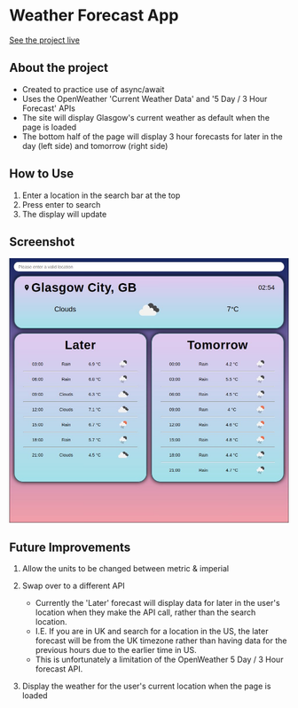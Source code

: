 # Weather Forecast App

[See the project live](https://mckensis.github.io/weather-forecast)

## About the project

- Created to practice use of async/await
- Uses the OpenWeather 'Current Weather Data' and '5 Day / 3 Hour Forecast' APIs
- The site will display Glasgow's current weather as default when the page is loaded
- The bottom half of the page will display 3 hour forecasts for later in the day (left side) and tomorrow (right side) 

## How to Use

1. Enter a location in the search bar at the top
2. Press enter to search
3. The display will update

## Screenshot

![Screenshot 1](./screenshots/forecast-01.jpg)

## Future Improvements

1. Allow the units to be changed between metric & imperial

2. Swap over to a different API

    * Currently the 'Later' forecast will display data for later in the user's location when they make the API call, rather than the search location.
    * I.E. If you are in UK and search for a location in the US, the later forecast will be from the UK timezone rather than having data for the previous hours due to the earlier time in US.
    * This is unfortunately a limitation of the OpenWeather 5 Day / 3 Hour forecast API.

3. Display the weather for the user's current location when the page is loaded